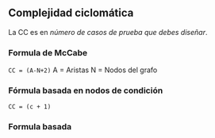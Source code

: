 ## Complejidad ciclomática
La CC es en *número de casos de prueba que debes diseñar*.
### Formula de McCabe
`CC = (A-N+2)`
A = Aristas
N = Nodos del grafo
### Fórmula basada en nodos de condición
`CC = (c + 1)`
### Formula basada